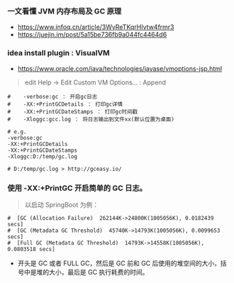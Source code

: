 
### 一文看懂 JVM 内存布局及 GC 原理
- https://www.infoq.cn/article/3WyReTKqrHIvtw4frmr3
- https://juejin.im/post/5a15be736fb9a044fc4464d6


### idea install plugin : VisualVM
- https://www.oracle.com/java/technologies/javase/vmoptions-jsp.html
> edit Help -> Edit Custom VM Options... : Append  
```shell script
#    -verbose:gc ： 开启gc日志
#    -XX:+PrintGCDetails ： 打印gc详情
#    -XX:+PrintGCDateStamps ： 打印gc时间戳
#    -Xloggc:gcc.log ： 将日志输出到文件xx(默认位置为桌面)

# e.g.
-verbose:gc
-XX:+PrintGCDetails
-XX:+PrintGCDateStamps
-Xloggc:D:/temp/gc.log

# D:/temp/gc.log > http://gceasy.io/
```


### 使用 -XX:+PrintGC 开启简单的 GC 日志。
> 以启动 SpringBoot 为例：
```shell script
#  [GC (Allocation Failure)  262144K->24800K(1005056K), 0.0182439 secs]
#  [GC (Metadata GC Threshold)  45740K->14793K(1005056K), 0.0099653 secs]
#  [Full GC (Metadata GC Threshold)  14793K->14558K(1005056K), 0.0803518 secs]
```
- 开头是 GC 或者 FULL GC，然后是 GC 前和 GC 后使用的堆空间的大小，括号中是堆的大小，最后是 GC 执行耗费的时间。
